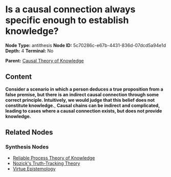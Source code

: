 # Is a causal connection always specific enough to establish knowledge?

**Node Type:** antithesis
**Node ID:** 5c70286c-e67b-4431-836d-07dcd5a94e1d
**Depth:** 4
**Terminal:** No

**Parent:** [Causal Theory of Knowledge](causal-theory-of-knowledge-synthesis-1d94f445-f391-4644-bc9a-3bd8d9d52b74.md)

## Content

**Consider a scenario in which a person deduces a true proposition from a false premise, but there is an indirect causal connection through some correct principle. Intuitively, we would judge that this belief does not constitute knowledge.**, **Causal chains can be indirect and complicated, leading to cases where a causal connection exists, but does not provide knowledge.**

## Related Nodes

### Synthesis Nodes

- [Reliable Process Theory of Knowledge](reliable-process-theory-of-knowledge-synthesis-a1e3b94d-ca62-467b-b30f-caafed6c973c.md)
- [Nozick's Truth-Tracking Theory](nozicks-truth-tracking-theory-synthesis-fdb1c62d-45aa-463d-b7e5-025efbe06f10.md)
- [Virtue Epistemology](virtue-epistemology-synthesis-c4af364f-0ac5-46ed-8b94-241a10bfad7a.md)
